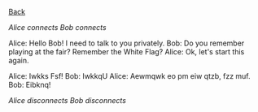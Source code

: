 [Back](..)

*Alice connects*
*Bob connects*

Alice: Hello Bob! I need to talk to you privately.
Bob: Do you remember playing at the fair? Remember the White Flag?
Alice: Ok, let's start this again.

Alice: Iwkks Fsf! 
Bob: IwkkqU
Alice: Aewmqwk eo pm eiw qtzb, fzz muf.
Bob: Eibknq!


*Alice disconnects*
*Bob disconnects*
